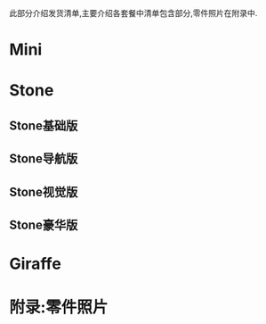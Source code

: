 此部分介绍发货清单,主要介绍各套餐中清单包含部分,零件照片在附录中.

# Mini

# Stone

## Stone基础版

## Stone导航版

## Stone视觉版

## Stone豪华版

# Giraffe

# 附录:零件照片

